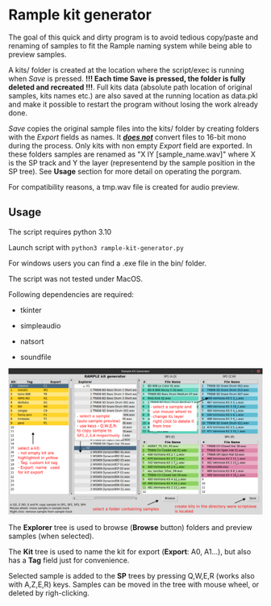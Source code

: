 # Rample kit generator

The goal of this quick and dirty program is to avoid tedious copy/paste and renaming of samples to fit the Rample naming system while being able to preview samples.

A kits/ folder is created at the location where the script/exec is running when *Save* is pressed. **!!! Each time Save is pressed, the folder is fully deleted and recreated !!!**. Full kits data (absolute path location of original samples, kits names etc.) are also saved at the running location as data.pkl and make it possible to restart the program without losing the work already done.

*Save* copies the original sample files into the kits/ folder by creating folders with the *Export* fields as names. It **<u>*does not*</u>** convert files to 16-bit mono during the process. Only kits with non empty *Export* field are exported. In these folders samples are renamed as "X lY [sample_name.wav]" where X is the SP track and Y the layer (representend by the sample position in the SP tree). See **Usage** section for more detail on operating the porgram.

For compatibility reasons, a tmp.wav file is created for audio  preview.

## Usage

The script requires python 3.10

Launch script with `python3 rample-kit-generator.py`

For windows users you can find a .exe file in the bin/ folder.

The script was not tested under MacOS.

Following dependencies are required:

- tkinter

- simpleaudio

- natsort

- soundfile

![Image](rkg.png?raw=true)

The **Explorer** tree is used to browse (**Browse** button) folders and preview samples (when selected).

The **Kit** tree is used to name the kit for export (**Export**: A0, A1...), but also has a **Tag** field just for convenience.

Selected sample is added to the **SP** trees by pressing Q,W,E,R (works also with A,Z,E,R) keys. Samples can be moved in the tree with mouse wheel, or deleted by righ-clicking.
